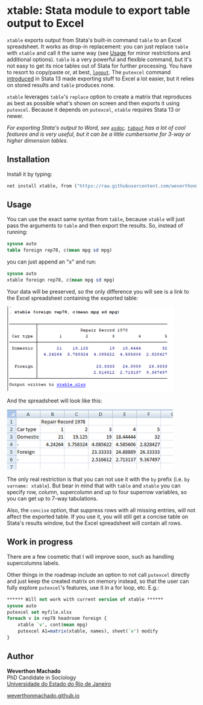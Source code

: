 # xtable: Stata module to export table output to Excel


`xtable` exports output from Stata's built-in command `table` to an Excel spreadsheet. It works as drop-in replacement: you can just replace `table` with `xtable` and call it the same way (see [Usage](#usage) for minor restrictions and additional options). `table` is a very powerful and flexible command, but it's not easy to get its nice tables out of Stata for further processing. You have to resort to copy/paste or, at best, [`logout`](http://fmwww.bc.edu/RePEc/bocode/l/logout.html). The `putexcel` command  [introduced](https://blog.stata.com/2013/09/25/export-tables-to-excel/) in Stata 13 made exporting stuff to Excel a lot easier, but it relies on stored results and `table` produces none. 

`xtable` leverages `table`'s `replace` option to create a matrix that reproduces as best as possible what's shown on screen and then exports it using `putexcel`. Because it depends on `putexcel`, `xtable` requires Stata 13 or newer.

*For exporting Stata's output to Word, see [`asdoc`](https://www.statalist.org/forums/forum/general-stata-discussion/general/1435798-asdoc-an-easy-way-of-creating-publication-quality-tables-from-stata-commands).  [`tabout`](http://tabout.net.au/docs/home.php) has a lot of cool features and is very useful, but it can be a little cumbersome for 3-way or higher dimension tables.* 

## Installation 

Install it by typing:
```stata
net install xtable, from ("https://raw.githubusercontent.com/weverthonmachado/xtable/master")
```

## Usage

You can use the exact same syntax from `table`, because `xtable` will just pass the arguments to `table` and then export the results. So, instead of running:

```stata
sysuse auto
table foreign rep78, c(mean mpg sd mpg)
```

you can just append an "x" and run:

```stata
sysuse auto
xtable foreign rep78, c(mean mpg sd mpg)
```

Your data will be preserved, so the only difference you will see is a link to the Excel spreadsheet containing the exported table:

![](output.png)

And the spreadsheet will look like this:

![](excel.png)

The only real restriction is that you can not use it with the `by` prefix (i.e. `by varname: xtable`). But bear in mind that with `table` and `xtable` you can specify row, column, supercolumn and up to four superrow variables, so you can get up to 7-way tabulations. 

Also, the `concise` option, that suppress rows with all missing entries, will not affect the exported table. If you use it, you will still get a concise table on Stata's results window, but the Excel spreadsheet will contain all rows. 


## Work in progress

There are a few cosmetic that I will improve soon, such as handling supercolumns labels. 

Other things in the roadmap include an option to not call `putexcel` directly and just keep the created matrix on memory instead, so that the user can fully explore `putexcel`'s features, use it in a for loop, etc. E.g.:

```stata
****** Will not work with current version of xtable ******
sysuse auto
putexcel set myfile.xlsx
foreach v in rep78 headroom foreign {
    xtable `v', cont(mean mpg)
    putexcel A1=matrix(xtable, names), sheet(`v') modify
}
```



## Author

**Weverthon Machado**  
PhD Candidate in Sociology  
[Universidade do Estado do Rio de Janeiro](http://www.iesp.uerj.br/)  

[weverthonmachado.github.io](https://weverthonmachado.github.io)

